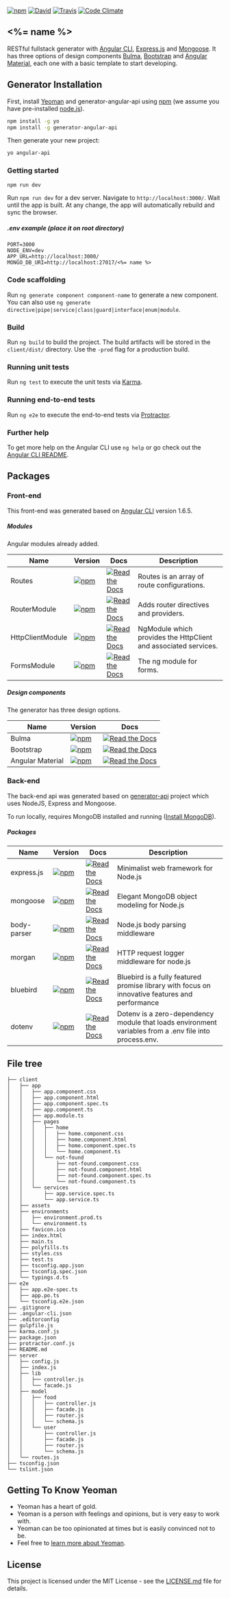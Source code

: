 
[![npm](https://img.shields.io/npm/v/npm.svg?style=flat-square)](https://www.npmjs.com/package/generator-angular-api) [![David](https://img.shields.io/david/expressjs/express.svg?style=flat-square)](https://david-dm.org/amimaro/generator-angular-api) [![Travis](https://img.shields.io/travis/rust-lang/rust.svg?style=flat-square)](https://travis-ci.org/amimaro/generator-angular-api) [![Code Climate](https://img.shields.io/codeclimate/github/kabisaict/flow.svg?style=flat-square)](https://codeclimate.com/github/amimaro/generator-angular-api/maintainability)

## <%= name %>

RESTful fullstack generator with [Angular CLI](https://github.com/angular/angular-cli), [Express.js](https://expressjs.com) and [Mongoose](https://mongoosejs.com).
It has three options of design components [Bulma](https://bulma.io/), [Bootstrap](https://getbootstrap.com/) and [Angular Material](https://material.angular.io/), each one with a basic template to start developing.

## Generator Installation

First, install [Yeoman](http://yeoman.io) and generator-angular-api using [npm](https://www.npmjs.com/) (we assume you have pre-installed [node.js](https://nodejs.org/)).

```bash
npm install -g yo
npm install -g generator-angular-api
```

Then generate your new project:

```bash
yo angular-api
```

### Getting started

```bash
npm run dev
```

Run `npm run dev` for a dev server. Navigate to `http://localhost:3000/`. Wait until the app is built. At any change, the app will automatically rebuild and sync the browser.

##### .env example (place it on root directory)
```
PORT=3000
NODE_ENV=dev
APP_URL=http://localhost:3000/
MONGO_DB_URI=http://localhost:27017/<%= name %>
```

### Code scaffolding

Run `ng generate component component-name` to generate a new component. You can also use `ng generate directive|pipe|service|class|guard|interface|enum|module`.

### Build

Run `ng build` to build the project. The build artifacts will be stored in the `client/dist/` directory. Use the `-prod` flag for a production build.

### Running unit tests

Run `ng test` to execute the unit tests via [Karma](https://karma-runner.github.io).

### Running end-to-end tests

Run `ng e2e` to execute the end-to-end tests via [Protractor](http://www.protractortest.org/).

### Further help

To get more help on the Angular CLI use `ng help` or go check out the [Angular CLI README](https://github.com/angular/angular-cli/blob/master/README.md).


## Packages

### Front-end

This front-end was generated based on [Angular CLI](https://github.com/angular/angular-cli) version 1.6.5.

##### Modules

Angular modules already added.

| Name             | Version                                                                                                         | Docs                                                                                                                | Description                                                     |
| ---------------- | --------------------------------------------------------------------------------------------------------------- | ------------------------------------------------------------------------------------------------------------------- | --------------------------------------------------------------- |
| Routes           | [![npm](https://img.shields.io/npm/v/npm.svg?style=flat-square)](https://www.npmjs.com/package/@angular/router) | [![Read the Docs](https://img.shields.io/readthedocs/pip.svg)](https://angular.io/api/router/Routes)                | Routes is an array of route configurations.                     |
| RouterModule     | [![npm](https://img.shields.io/npm/v/npm.svg?style=flat-square)](https://www.npmjs.com/package/@angular/router) | [![Read the Docs](https://img.shields.io/readthedocs/pip.svg)](https://angular.io/api/router/RouterModule)          | Adds router directives and providers.                           |
| HttpClientModule | [![npm](https://img.shields.io/npm/v/npm.svg?style=flat-square)](https://www.npmjs.com/package/@angular/common) | [![Read the Docs](https://img.shields.io/readthedocs/pip.svg)](https://angular.io/api/common/http/HttpClientModule) | NgModule which provides the HttpClient and associated services. |
| FormsModule      | [![npm](https://img.shields.io/npm/v/npm.svg?style=flat-square)](https://www.npmjs.com/package/@angular/forms)  | [![Read the Docs](https://img.shields.io/readthedocs/pip.svg)](https://angular.io/api/forms/FormsModule)            | The ng module for forms.                                        |

##### Design components

The generator has three design options.

| Name             | Version                                                                                         | Docs                                                                                                                            |
| ---------------- | ----------------------------------------------------------------------------------------------- | ------------------------------------------------------------------------------------------------------------------------------- |
| Bulma            | [![npm](https://img.shields.io/npm/v/npm.svg?style=flat-square)](https://www.npmjs.com/package/bulma)             | [![Read the Docs](https://img.shields.io/readthedocs/pip.svg?style=flat-square)](https://bulma.io/documentation/overview/start/)                  |
| Bootstrap        | [![npm](https://img.shields.io/npm/v/npm.svg?style=flat-square)](https://www.npmjs.com/package/bootstrap)         | [![Read the Docs](https://img.shields.io/readthedocs/pip.svg?style=flat-square)](https://getbootstrap.com/docs/4.0/getting-started/introduction/) |
| Angular Material | [![npm](https://img.shields.io/npm/v/npm.svg?style=flat-square)](https://www.npmjs.com/package/@angular/material) | [![Read the Docs](https://img.shields.io/readthedocs/pip.svg?style=flat-square)](https://material.angular.io/components/categories)               |

### Back-end

The back-end api was generated based on [generator-api](https://github.com/ndelvalle/generator-api) project which uses NodeJS, Express and Mongoose.

To run locally, requires MongoDB installed and running ([Install MongoDB](https://docs.mongodb.com/manual/installation/)).

##### Packages

| Name        | Version                                                                                                     | Docs                                                                                                                       | Description                                                                                            |
| ----------- | ----------------------------------------------------------------------------------------------------------- | -------------------------------------------------------------------------------------------------------------------------- | ------------------------------------------------------------------------------------------------------ |
| express.js  | [![npm](https://img.shields.io/npm/v/npm.svg?style=flat-square)](https://www.npmjs.com/package/express)     | [![Read the Docs](https://img.shields.io/readthedocs/pip.svg?style=flat-square)](https://expressjs.com/)                   | Minimalist web framework for Node.js                                                                   |
| mongoose    | [![npm](https://img.shields.io/npm/v/npm.svg?style=flat-square)](https://www.npmjs.com/package/mongoose)    | [![Read the Docs](https://img.shields.io/readthedocs/pip.svg?style=flat-square)](http://mongoosejs.com/docs/guide.html)    | Elegant MongoDB object modeling for Node.js                                                            |
| body-parser | [![npm](https://img.shields.io/npm/v/npm.svg?style=flat-square)](https://www.npmjs.com/package/body-parser) | [![Read the Docs](https://img.shields.io/readthedocs/pip.svg?style=flat-square)](https://github.com/expressjs/body-parser) | Node.js body parsing middleware                                                                        |
| morgan      | [![npm](https://img.shields.io/npm/v/npm.svg?style=flat-square)](https://www.npmjs.com/package/morgan)      | [![Read the Docs](https://img.shields.io/readthedocs/pip.svg?style=flat-square)](https://github.com/expressjs/morgan)      | HTTP request logger middleware for node.js                                                             |
| bluebird    | [![npm](https://img.shields.io/npm/v/npm.svg?style=flat-square)](https://www.npmjs.com/package/bluebird)    | [![Read the Docs](https://img.shields.io/readthedocs/pip.svg?style=flat-square)](https://github.com/petkaantonov/bluebird) | Bluebird is a fully featured promise library with focus on innovative features and performance         |
| dotenv      | [![npm](https://img.shields.io/npm/v/npm.svg?style=flat-square)](https://www.npmjs.com/package/dotenv)      | [![Read the Docs](https://img.shields.io/readthedocs/pip.svg?style=flat-square)](https://github.com/motdotla/dotenv)       | Dotenv is a zero-dependency module that loads environment variables from a .env file into process.env. |

## File tree
```
├── client
│   ├── app
│   │   ├── app.component.css
│   │   ├── app.component.html
│   │   ├── app.component.spec.ts
│   │   ├── app.component.ts
│   │   ├── app.module.ts
│   │   ├── pages
│   │   │   ├── home
│   │   │   │   ├── home.component.css
│   │   │   │   ├── home.component.html
│   │   │   │   ├── home.component.spec.ts
│   │   │   │   └── home.component.ts
│   │   │   └── not-found
│   │   │       ├── not-found.component.css
│   │   │       ├── not-found.component.html
│   │   │       ├── not-found.component.spec.ts
│   │   │       └── not-found.component.ts
│   │   └── services
│   │       ├── app.service.spec.ts
│   │       └── app.service.ts
│   ├── assets
│   ├── environments
│   │   ├── environment.prod.ts
│   │   └── environment.ts
│   ├── favicon.ico
│   ├── index.html
│   ├── main.ts
│   ├── polyfills.ts
│   ├── styles.css
│   ├── test.ts
│   ├── tsconfig.app.json
│   ├── tsconfig.spec.json
│   └── typings.d.ts
├── e2e
│   ├── app.e2e-spec.ts
│   ├── app.po.ts
│   └── tsconfig.e2e.json
├── .gitignore
├── .angular-cli.json
├── .editorconfig
├── gulpfile.js
├── karma.conf.js
├── package.json
├── protractor.conf.js
├── README.md
├── server
│   ├── config.js
│   ├── index.js
│   ├── lib
│   │   ├── controller.js
│   │   └── facade.js
│   ├── model
│   │   ├── food
│   │   │   ├── controller.js
│   │   │   ├── facade.js
│   │   │   ├── router.js
│   │   │   └── schema.js
│   │   └── user
│   │       ├── controller.js
│   │       ├── facade.js
│   │       ├── router.js
│   │       └── schema.js
│   └── routes.js
├── tsconfig.json
└── tslint.json
```

## Getting To Know Yeoman

 * Yeoman has a heart of gold.
 * Yeoman is a person with feelings and opinions, but is very easy to work with.
 * Yeoman can be too opinionated at times but is easily convinced not to be.
 * Feel free to [learn more about Yeoman](http://yeoman.io/).

## License

This project is licensed under the MIT License - see the [LICENSE.md](LICENSE.md) file for details.
